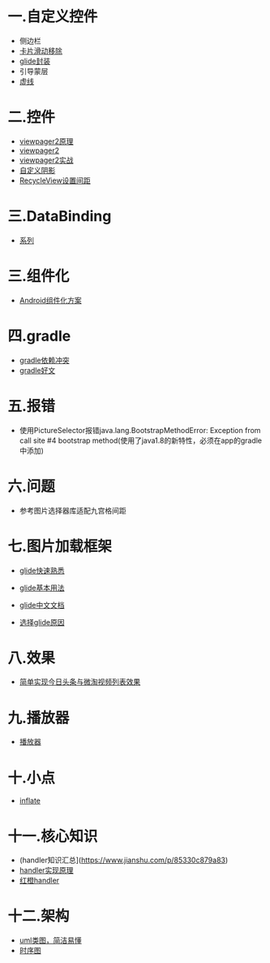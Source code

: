  

# 一.自定义控件

+ 侧边栏
+ [卡片滑动移除](https://www.wanandroid.com/blog/show/2050)
+ [glide封装](https://github.com/javaexception/QzsWanAndroid/tree/master/app/src/main/java/com/qzs/wanandroid/imageloader)
+ 引导蒙层
+ [虚线](https://www.jianshu.com/p/be823ca62a58)



# 二.控件

+ [viewpager2原理](https://www.jianshu.com/p/6d46c89069f8)
+ [viewpager2](https://yq.aliyun.com/articles/696304)
+ [viewpager2实战](https://blog.csdn.net/willway_wang/article/details/88725392)
+ [自定义阴影](https://www.jianshu.com/p/259abc441af5)
+ [RecycleView设置间距](https://blog.csdn.net/gdutxiaoxu/article/details/89387478)

# 三.DataBinding

+ [系列](https://blog.csdn.net/guiying712/article/details/80411597)

# 三.组件化

+ [Android组件化方案](https://blog.csdn.net/guiying712/article/details/55213884)

# 四.gradle

+ [gradle依赖冲突](http://www.paincker.com/gradle-dependencies)
+ [gradle好文](https://www.cnblogs.com/zdfjf/p/5262037.html)

# 五.报错

+ 使用PictureSelector报错java.lang.BootstrapMethodError: Exception from call site #4 bootstrap method(使用了java1.8的新特性，必须在app的gradle中添加)

# 六.问题

+ 参考图片选择器库适配九宫格间距

# 七.图片加载框架

+ [glide快速熟悉](https://www.jianshu.com/p/791ee473a89b)

+ [glide基本用法](https://blog.csdn.net/alvinhuai/article/details/82387166)
+ [glide中文文档](https://muyangmin.github.io/glide-docs-cn/)
+ [选择glide原因](https://www.ctolib.com/mip/topics-71938.html)





# 八.效果

+ [简单实现今日头条与微淘视频列表效果](https://www.jianshu.com/p/8226ba718710)

# 九.播放器

+ [播放器](https://github.com/CarGuo/GSYVideoPlayer)

# 十.小点

+ [inflate](https://blog.csdn.net/baidu_34928905/article/details/78019012)

# 十一.核心知识

+ (handler知识汇总](https://www.jianshu.com/p/85330c879a83)
+ [handler实现原理](https://blog.csdn.net/qq_33429583/article/details/79942973)
+ [红橙handler](https://www.jianshu.com/p/bbbb69610d3c)



# 十二.架构

+ [uml类图，简洁易懂](https://www.jianshu.com/p/2828874af134)
+ [时序图](https://blog.csdn.net/fly_zxy/article/details/80911942)